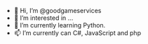 - 👋 Hi, I’m @goodgameservices
- 👀 I’m interested in ...
- 🌱 I’m currently learning Python.
- 📫 I’m currently can C#, JavaScript and php

<!---
goodgameservices/goodgameservices is a ✨ special ✨ repository because its `README.md` (this file) appears on your GitHub profile.
You can click the Preview link to take a look at your changes.
--->
